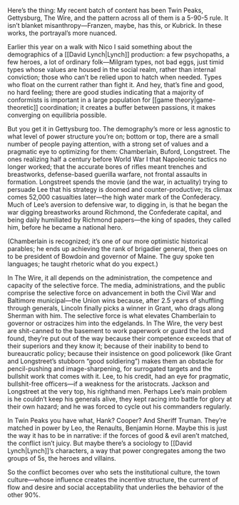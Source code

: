 Here’s the thing: My recent batch of content has been Twin Peaks, Gettysburg, The Wire, and the pattern across all of them is a 5-90-5 rule. It isn’t blanket misanthropy—Franzen, maybe, has this, or Kubrick. In these works, the portrayal’s more nuanced.

Earlier this year on a walk with Nico I said something about the demographics of a [[David Lynch|Lynch]] production: a few psychopaths, a few heroes, a lot of ordinary folk—Milgram types, not bad eggs, just timid types whose values are housed in the social realm, rather than internal conviction; those who can’t be relied upon to hatch when needed. Types who float on the current rather than fight it. And hey, that’s fine and good, no hard feeling; there are good studies indicating that a majority of conformists is important in a large population for [[game theory|game-theoretic]] coordination; it creates a buffer between passions, it makes converging on equilibria possible.

But you get it in Gettysburg too. The demography’s more or less agnostic to what level of power structure you’re on; bottom or top, there are a small number of people paying attention, with a strong set of values and a pragmatic eye to optimizing for them: Chamberlain, Buford, Longstreet. The ones realizing half a century before World War I that Napoleonic tactics no longer worked; that the accurate bores of rifles meant trenches and breastworks, defense-based guerilla warfare, not frontal assaults in formation. Longstreet spends the movie (and the war, in actuality) trying to persuade Lee that his strategy is doomed and counter-productive; its climax comes 52,000 casualties later—the high water mark of the Confederacy. Much of Lee’s aversion to defensive war, to digging in, is that he began the war digging breastworks around Richmond, the Confederate capital, and being daily humiliated by Richmond papers—the king of spades, they called him, before he became a national hero.

(Chamberlain is recognized; it’s one of our more optimistic historical parables; he ends up achieving the rank of brigadier general, then goes on to be president of Bowdoin and governor of Maine. The guy spoke ten languages; he taught rhetoric what do you expect.)

In The Wire, it all depends on the administration, the competence and capacity of the selective force. The media, administrations, and the public comprise the selective force on advancement in both the Civil War and Baltimore municipal—the Union wins because, after 2.5 years of shuffling through generals, Lincoln finally picks a winner in Grant, who drags along Sherman with him. The selective force is what elevates Chamberlain to governor or ostracizes him into the edgelands. In The Wire, the very best are shit-canned to the basement to work paperwork or guard the lost and found, they’re put out of the way because their competence exceeds that of their superiors and they know it; because of their inability to bend to bureaucratic policy; because their insistence on good policework (like Grant and Longstreet’s stubborn “good soldiering”) makes them an obstacle for pencil-pushing and image-sharpening, for surrogated targets and the bullshit work that comes with it. Lee, to his credit, had an eye for pragmatic, bullshit-free officers—if a weakness for the aristocrats. Jackson and Longstreet at the very top, his righthand men. Perhaps Lee’s main problem is he couldn’t keep his generals alive, they kept racing into battle for glory at their own hazard; and he was forced to cycle out his commanders regularly.

In Twin Peaks you have what, Hank? Cooper? And Sheriff Truman. They’re matched in power by Leo, the Renaults, Benjamin Horne. Maybe this is just the way it has to be in narrative: if the forces of good & evil aren’t matched, the conflict isn’t juicy. But maybe there’s a sociology to [[David Lynch|Lynch]]’s characters, a way that power congregates among the two groups of 5s, the heroes and villains. 

So the conflict becomes over who sets the institutional culture, the town culture—whose influence creates the incentive structure, the current of flow and desire and social acceptability that underlies the behavior of the other 90%.